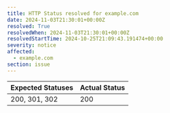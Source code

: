 ```yaml
---
title: HTTP Status resolved for example.com
date: 2024-11-03T21:30:01+00:00Z
resolved: True
resolvedWhen: 2024-11-03T21:30:01+00:00Z
resolvedStartTime: 2024-10-25T21:09:43.191474+00:00
severity: notice
affected:
  - example.com
section: issue
---
```


| Expected Statuses | Actual Status  |
|-------------------|----------------|
| 200, 301, 302 | 200 |

